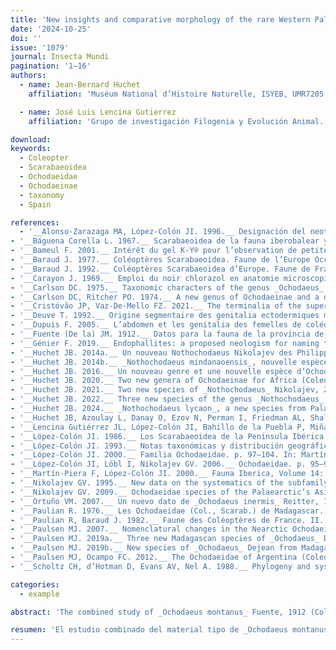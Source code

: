 ```yaml
---
title: 'New insights and comparative morphology of the rare Western Palearctic species _Ochodaeus montanus_ Fuente, 1912, and its closest relative, O. inermis Reitter, 1893 (Coleoptera: Scarabaeoidea: Ochodaeidae)'
date: '2024-10-25'
doi: ''
issue: '1079'
journal: Insecta Mundi
pagination: '1–16'
authors:
  - name: Jean-Bernard Huchet
    affiliation: 'Muséum National d’Histoire Naturelle, ISYEB, UMR7205, MNHN, CNRS, EPHE, UPMC, Paris-Sorbonne, CP50, Entomologie, 45, rue Buffon, F-75005 Paris, France'

  - name: José Luis Lencina Gutierrez
    affiliation: 'Grupo de investigación Filogenia y Evolución Animal. Departamento de Zoología y Antropología Física, Área de Biología Animal, Facultad de Veterinaria, Universidad de Murcia. Campus de Espinardo 30100 Murcia, Spain'

download:
keywords:
  - Coleopter
  - Scarabaeoidea
  - Ochodaeidae
  - Ochodaeinae
  - taxonomy
  - Spain

references:
  - '__Alonso-Zarazaga MA, López-Colón JI. 1996.__ Designación del neotipo de _Ochodaeus montanus_ Fuente (Coleoptera, Ochodeidae). Graellsia 52: 161.'
- '__Báguena Corella L. 1967.__ Scarabaeoidea de la fauna iberobalear y Pirenaica. Consejo Superior de Investigaciones Cientificas, Instituto Español de Entomologia; Madrid. 576 p.'
- '__Bameul F. 2001.__ Intérêt du gel K-Y® pour l’observation de petites pièces anatomiques d’insectes. Le Coléoptériste 43: 161–162.'
- '__Baraud J. 1977.__ Coléoptères Scarabaeoidea. Faune de l’Europe Occidentale: Belgique, France, Grande-Bretagne, Italie, Péninsule Ibérique. Supplément de la Nouvelle Revue d’Entomologie 7(3): 1–352.'
- '__Baraud J. 1992.__ Coléoptères Scarabaeoidea d’Europe. Faune de France. France et régions limitrophes, 78. Fédération française des Sociétés de Sciences Naturelles, Paris, & Société linnéenne de Lyon, Lyon (édits). 856 pp.'
- '__Carayon J. 1969.__ Emploi du noir chlorazol en anatomie microscopique des insectes. Annales de la Société entomologique de France 5(1): 179–193.'
- '__Carlson DC. 1975.__ Taxonomic characters of the genus _Ochodaeus_ Serville with descriptions of two new species in the _O. pectoralis_ LeConte species complex (Coleoptera: Scarabaeidae). Bulletin of the Southern California Academy of Sciences 74: 49–65.'
- '__Carlson DC, Ritcher PO. 1974.__ A new genus of Ochodaeinae and a description of the larva of _Pseudochodaeus estriatus_ (Schaeffer) (Coleoptera: Scarabaeidae). The Pan-Pacific Entomologist 50: 99–110.'
- '__Cristóvão JP, Vaz-De-Mello FZ. 2021.__ The terminalia of the superfamily Scarabaeoidea (Coleoptera): specific glossary, dissecting methodology, techniques and previously unrecorded sexual dimorphism in some difficult groups. Zoological Journal of the Linnean Society 191(4): 1001–1043.'
- '__Deuve T. 1992.__ Origine segmentaire des genitalia ectodermiques mâles et femelles des insectes. Données nouvelles apportées par un gynandromorphe de coléoptère. Comptes Rendus de l’Académie des Sciences 314: 305–308.'
- '__Dupuis F. 2005.__ L’abdomen et les genitalia des femelles de coléoptères Scarabaeoidea (Insecta, Coleoptera). Zoosystema 27(4): 733–823.'
- '__Fuente (De la) JM. 1912.__ Datos para la fauna de la provincia de Ciudad Real. XXII. Coleópteros. Boletín de la Real Sociedad Española de Historia Natural 12: 358–366.'
- '__Génier F. 2019.__ Endophallites: a proposed neologism for naming the sclerotized elements of the insect endophallus (Arthropoda: Insecta). Annales de la Société entomologique de France 55(6): 482–484.'
- '__Huchet JB. 2014a.__ Un nouveau Nothochodaeus Nikolajev des Philippines (Coleoptera, Scarabaeoidea, Ochodaeidae). Coléoptères 20(6): 38–46.'
- '__Huchet JB. 2014b.__ _Nothochodaeus mindanaoensis_, nouvelle espèce des Philippines (Coleoptera, Scarabaeoidea, Ochodaeidae). Coléoptères 20(8) : 57–64.'
- '__Huchet JB. 2016.__ Un nouveau genre et une nouvelle espèce d’Ochodaeidae pour la faune d’Europe (Coleoptera : Scarabaeoidea). Coléoptères 22(5): 38–53.'
- '__Huchet JB. 2020.__ Two new genera of Ochodaeinae for Africa (Coleoptera: Scarabaeoidea: Ochodaeidae). Annales de la Société entomologique de France (N.S.) 56(5): 361–373.'
- '__Huchet JB. 2021.__ Two new species of _Nothochodaeus_ Nikolajev, 2005 from Palawan Island, Philippines (Coleoptera: Scarabaeoidea: Ochodaeidae). Insecta Mundi 0893: 1–12.'
- '__Huchet JB. 2022.__ Three new species of the genus _Nothochodaeus_ Nikolajev, 2005 from Java, Greater Sunda Islands (Coleoptera: Scarabaeoidea: Ochodaeidae). Faunitaxys 10(61): 1–10.'
- '__Huchet JB. 2024.__ _Nothochodaeus lycaon_, a new species from Palawan island, Philippines (Coleoptera: Scarabaeoidea: Ochodaeidae). Faunitaxys 12(23): 1–4.'
- '__Huchet JB, Azoulay L, Danay O, Ezov N, Perman I, Friedman AL, Shaltiel-Harpaz L. 2022.__ _Ochodaeus berytensis_ Petrovitz (Coleoptera: Ochodaeidae), a new pest of the truffle _Tuber aestivum_ in Upper Galilee, Israel. Journal of Applied Entomology 146 : 911–916.'
- '__Lencina Gutiérrez JL, López-Colón JI, Bahillo de la Puebla P, Miñano J. 2018.__ Nuevas citas de _Ochodaeus_ Dejean, 1821 y _Parochodaeus_ Nikolajev, 1995 en España (Coleoptera : Scarabaeoidea : Ochodaeidae). Boletín de la Sociedad Entomológica Aragonesa 62: 293–297.'
- '__López-Colón JI. 1986.__ Los Scarabaeoidea de la Península Ibérica: I. Familia Ochodaeidae (Coleoptera). Boletín del Grupo Entomológico de Madrid 2: 29–38.'
- '__López-Colón JI. 1993.__ Notas taxonómicas y distribución geográfica de los representantes ibéricos del género _Ochodaeus_ Dejean, 1821 (Coleoptera, Scarabaeoidea, Ochodaeidae). Nouvelle Revue d’Entomologie (N.S.) 10(3): 289–295.'
- '__López-Colón JI. 2000.__ Familia Ochodaeidae. p. 97–104. In: Martín-Piera F., López-Colón J.I. Coleoptera, Scarabaeoidea I. Fauna Ibérica, Vol. 14. . Museo Nacional de Ciencias Naturales, CSIC; Madrid.'
- '__López-Colón JI, Löbl I, Nikolajev GV. 2006.__ Ochodaeidae. p. 95–96. _In_: Löbl I., Smetana A. Catalogue of Palaearctic Coleoptera. Volume 3. Scarabaeoidea – Scirtoidea – Dascilloidea – Buprestoidea – Byrrhoidea. Apollo Books; Stenstrup. 690 p.'
- '__Martín-Piera F, López-Colón JI. 2000.__ Fauna Iberica, Volume 14: Coleoptera, Scarabaeoidea I. Museo Nacional de Ciencias Naturales and Consejo Superior de Investigaciones Cientificas; Madrid. 526 p.'
- '__Nikolajev GV. 1995.__ New data on the systematics of the subfamily Ochodaeinae Coleoptera, Scarabaeidae). Zoologicheskiy Zhurnal 74: 72–82.'
- '__Nikolajev GV. 2009.__ Ochodaeidae species of the Palaearctic’s Asia. Euroasian Entomological Journal 8: 205–211 (in Russian with English abstract).'
- '__Ortuño VM. 2007.__ Un nuevo dato de _Ochodaeus inermis_ Reitter, 1893 (Coleoptera: Scarabaeoidea: Ochodaeidae): estado actual de su conocimiento. Boletín Sociedad Entomológica Aragonesa 41: 377–381.'
- '__Paulian R. 1976.__ Les Ochodaeidae (Col., Scarab.) de Madagascar. Nouvelle Revue d’Entomologie 6(2): 139–152.'
- '__Paulian R, Baraud J. 1982.__ Faune des Coléoptères de France. II. Lucanoidea et Scarabaeoidea. Encyclopédie Entomologique. Editions Lechevalier, Paris 43. 477 p.'
- '__Paulsen MJ. 2007.__ Nomenclatural changes in the Nearctic Ochodaeinae and description of two new genera (Coleoptera: Scarabaeoidea: Ochodaeidae). Insecta Mundi 21: 1–13.'
- '__Paulsen MJ. 2019a.__ Three new Madagascan species of _Ochodaeus_ Dejean (Coleoptera: Scarabaeoidea: Ochodaeidae). Insecta Mundi 0684: 1–14.'
- '__Paulsen MJ. 2019b.__ New species of _Ochodaeus_ Dejean from Madagascar II (Coleoptera: Scarabaeoidea: Ochodaeidae). Insecta Mundi 0706: 1–10.'
- '__Paulsen MJ, Ocampo FC. 2012.__ The Ochodaeidae of Argentina (Coleoptera, Scarabaeoidea). ZooKeys 174: 7–30.'
- '__Scholtz CH, d’Hotman D, Evans AV, Nel A. 1988.__ Phylogeny and systematics of the Ochodaeidae (Insecta: Coleoptera: Scarabaeoidea). Journal of the Entomological Society of South Africa 51: 207–240.'

categories:
  - example

abstract: 'The combined study of _Ochodaeus montanus_ Fuente, 1912 (Coleoptera: Scarabaeoidea: Ochodaeidae) type material and recently collected specimens from the southeastern Iberian Peninsula provided evidence for the description of new specific morphological characters, and to clarify recurring mistakes present in the literature. A comparative study between _O. montanus_ and its closest representative, _O. inermis_ Reitter, 1892, was completed. An updated distribution map of _O. montanus_ as well as a bilingual identification key for the four taxa occurring within the Iberian Peninsula is given.'

resumen: 'El estudio combinado del material tipo de _Ochodaeus montanus_ Fuente, 1912 (Coleoptera: Scarabaeoidea: Ochodaeidae) y de ejemplares recogidos recientemente en el sureste de la Península Ibérica, ha llevado a evidenciar y describir nuevos caracteres morfológicos específicos y a aclarar errores recurrentes presentes en la bibliografía. Se presenta un estudio comparativo entre _O. montanus_ y su representante más cercano, _O. inermis_ Reitter, 1892. Además, se ofrece un mapa de distribución actualizado de _O. montanus_, así como una clave de identificación bilingüe para los cuatro taxones que se encuentran en la Península Ibérica.'
---
```

